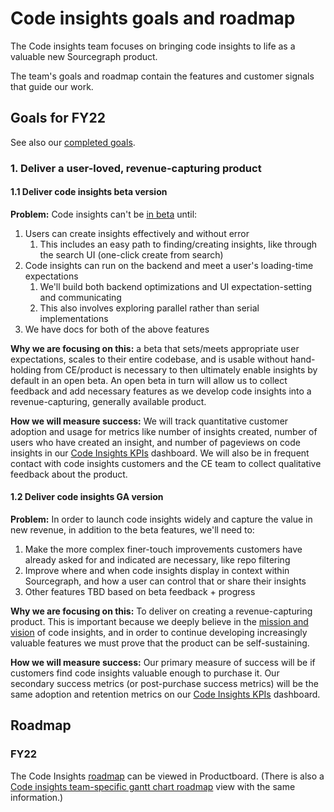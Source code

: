 # Code insights goals and roadmap

The Code insights team focuses on bringing code insights to life as a valuable new Sourcegraph product.

The team's goals and roadmap contain the features and customer signals that guide our work.

## Goals for FY22

See also our [completed goals](goals_completed.md).

### 1. Deliver a user-loved, revenue-capturing product

#### 1.1 Deliver code insights beta version

**Problem:** Code insights can't be [in beta](https://docs.sourcegraph.com/admin/beta_and_prototype_features) until:

1. Users can create insights effectively and without error
   1. This includes an easy path to finding/creating insights, like through the search UI (one-click create from search)
1. Code insights can run on the backend and meet a user's loading-time expectations
   1. We'll build both backend optimizations and UI expectation-setting and communicating
   1. This also involves exploring parallel rather than serial implementations
1. We have docs for both of the above features

**Why we are focusing on this:** a beta that sets/meets appropriate user expectations, scales to their entire codebase, and is usable without hand-holding from CE/product is necessary to then ultimately enable insights by default in an open beta. An open beta in turn will allow us to collect feedback and add necessary features as we develop code insights into a revenue-capturing, generally available product.

**How we will measure success:** We will track quantitative customer adoption and usage for metrics like number of insights created, number of users who have created an insight, and number of pageviews on code insights in our [Code Insights KPIs](https://sourcegraph.looker.com/dashboards/172) dashboard. We will also be in frequent contact with code insights customers and the CE team to collect qualitative feedback about the product.

#### 1.2 Deliver code insights GA version

**Problem:** In order to launch code insights widely and capture the value in new revenue, in addition to the beta features, we'll need to:

1. Make the more complex finer-touch improvements customers have already asked for and indicated are necessary, like repo filtering
1. Improve where and when code insights display in context within Sourcegraph, and how a user can control that or share their insights
1. Other features TBD based on beta feedback + progress

**Why we are focusing on this:** To deliver on creating a revenue-capturing product. This is important because we deeply believe in the [mission and vision](index.md#mission) of code insights, and in order to continue developing increasingly valuable features we must prove that the product can be self-sustaining.

**How we will measure success:** Our primary measure of success will be if customers find code insights valuable enough to purchase it. Our secondary success metrics (or post-purchase success metrics) will be the same adoption and retention metrics on our [Code Insights KPIs](https://sourcegraph.looker.com/dashboards/172) dashboard.

## Roadmap

### FY22

The Code Insights [roadmap](https://sourcegraph.productboard.com/feature-board/2689572-fy2022-roadmap-developer-insights) can be viewed in Productboard. (There is also a [Code insights team-specific gantt chart roadmap](https://sourcegraph.productboard.com/roadmap/2809900-code-insights-features-timeline-roadmap) view with the same information.)
